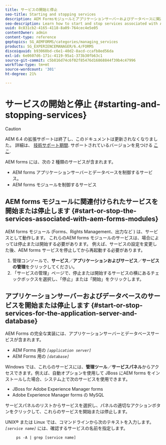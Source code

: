 ```yaml
---
title: サービスの開始と停止
seo-title: Starting and stopping services
description: AEM Formsモジュールとアプリケーションサーバーおよびデータベースに関連付けられたサービスを開始および停止する方法について説明します。
seo-description: Learn how to start and stop services associated with AEM Forms modules and the application server and database.
uuid: 8c831cb2-4165-4118-8a09-764cec4e5e05
contentOwner: admin
content-type: reference
geptopics: SG_AEMFORMS/categories/managing_services
products: SG_EXPERIENCEMANAGER/6.4/FORMS
discoiquuid: b93060bd-c6e1-40d2-8acd-ccafb8ed56da
exl-id: 6e0607d6-171c-4119-95a1-373b30fb63c1
source-git-commit: c5b816d74c6f02f85476d16868844f39b4c47996
workflow-type: tm+mt
source-wordcount: '301'
ht-degree: 21%

---
```


# サービスの開始と停止 {#starting-and-stopping-services}

>[!CAUTION]
>
>AEM 6.4 の拡張サポートは終了し、このドキュメントは更新されなくなりました。 詳細は、 [技術サポート期間](https://helpx.adobe.com/jp/support/programs/eol-matrix.html). サポートされているバージョンを見つける [ここ](https://experienceleague.adobe.com/docs/?lang=ja).

AEM forms には、次の 2 種類のサービスが含まれます。

* AEM forms アプリケーションサーバーとデータベースを制御するサービス。
* AEM forms モジュールを制御するサービス

## AEM forms モジュールに関連付けられたサービスを開始または停止します {#start-or-stop-the-services-associated-with-aem-forms-modules}

AEM forms モジュール (Forms、Rights Management、出力など ) は、サービスとして動作します。 これらのAEM forms モジュールのサービスは、場合によっては停止または開始する必要があります。 例えば、サービスの設定を変更した後、AEM forms サービスを停止してから再起動する必要があります。

1. 管理コンソールで、**サービス**／**アプリケーションおよびサービス**／**サービスの管理**&#x200B;をクリックしてください。
1. 「サービスの管理」ページで、停止または開始するサービスの横にあるチェックボックスを選択し、「停止」または「開始」をクリックします。

## アプリケーションサーバーおよびデータベースのサービスを開始または停止します {#start-or-stop-services-for-the-application-server-and-database}

AEM Forms の完全な実装には、アプリケーションサーバーとデータベースサービスが含まれます。

* AEM Forms 用の *`[application server]`*
* AEM Forms 用の *`[database]`*

Windows では、これらのサービスには、**管理ツール**／**サービスパネル**&#x200B;からアクセスできます。例えば、自動オプションを使用して JBoss にAEM forms をインストールした場合、システム上で次のサービスを使用できます。

* JBoss for Adobe Experience Manager forms
* Adobe Experience Manager forms の MySQL

サービスパネルのリストからサービスを選択し、パネルの適切なアクションボタンをクリックして、これらのサービスを開始または停止します。

UNIX® または Linux では、コマンドラインから次のテキストを入力します。*`[service name]`* には、確認するサービスの名前を指定します。

```as3
     ps -A | grep [service name]
```

